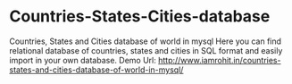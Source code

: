 # Countries-States-Cities-database
Countries, States and Cities database of world in mysql
Here you can find relational database of countries, states and cities in SQL format and easily import in your own database.
Demo Url: http://www.iamrohit.in/countries-states-and-cities-database-of-world-in-mysql/  
